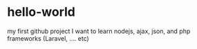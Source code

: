 # hello-world
my first github project
I want to learn nodejs, ajax, json, and php frameworks (Laravel, .... etc)

